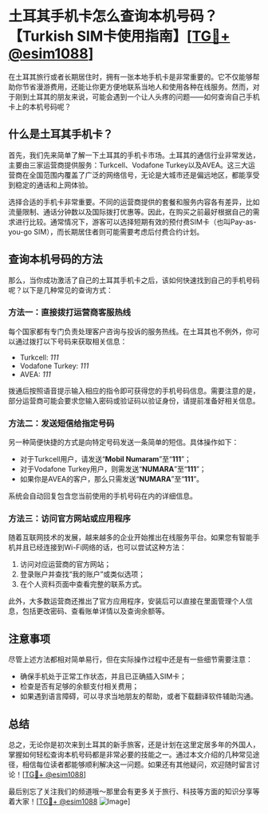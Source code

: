 # 土耳其手机卡怎么查询本机号码？【Turkish SIM卡使用指南】[[TG💪+ @esim1088](https://t.me/s/esim1088)]

在土耳其旅行或者长期居住时，拥有一张本地手机卡是非常重要的。它不仅能够帮助你节省漫游费用，还能让你更方便地联系当地人和使用各种在线服务。然而，对于刚到土耳其的朋友来说，可能会遇到一个让人头疼的问题——如何查询自己手机卡上的本机号码呢？

## 什么是土耳其手机卡？

首先，我们先来简单了解一下土耳其的手机卡市场。土耳其的通信行业非常发达，主要由三家运营商提供服务：Turkcell、Vodafone Turkey以及AVEA。这三大运营商在全国范围内覆盖了广泛的网络信号，无论是大城市还是偏远地区，都能享受到稳定的通话和上网体验。

选择合适的手机卡非常重要。不同的运营商提供的套餐和服务内容各有差异，比如流量限制、通话分钟数以及国际拨打优惠等。因此，在购买之前最好根据自己的需求进行比较。通常情况下，游客可以选择短期有效的预付费SIM卡（也叫Pay-as-you-go SIM），而长期居住者则可能需要考虑后付费合约计划。

## 查询本机号码的方法

那么，当你成功激活了自己的土耳其手机卡之后，该如何快速找到自己的手机号码呢？以下是几种常见的查询方式：

### 方法一：直接拨打运营商客服热线
每个国家都有专门负责处理客户咨询与投诉的服务热线。在土耳其也不例外，你可以通过拨打以下号码来获取相关信息：
- Turkcell: *111*
- Vodafone Turkey: *111*
- AVEA: *111*

拨通后按照语音提示输入相应的指令即可获得您的手机号码信息。需要注意的是，部分运营商可能会要求您输入密码或验证码以验证身份，请提前准备好相关信息。

### 方法二：发送短信给指定号码
另一种简便快捷的方式是向特定号码发送一条简单的短信。具体操作如下：
- 对于Turkcell用户，请发送“**Mobil Numaram**”至“**111**”；
- 对于Vodafone Turkey用户，则需发送“**NUMARA**”至“**111**”；
- 如果你是AVEA的客户，那么只需发送“**NUMARA**”至“**111**”。

系统会自动回复包含您当前使用的手机号码在内的详细信息。

### 方法三：访问官方网站或应用程序
随着互联网技术的发展，越来越多的企业开始推出在线服务平台。如果您有智能手机并且已经连接到Wi-Fi网络的话，也可以尝试这种方法：
1. 访问对应运营商的官方网站；
2. 登录账户并查找“我的账户”或类似选项；
3. 在个人资料页面中查看完整的联系方式。

此外，大多数运营商还推出了官方应用程序，安装后可以直接在里面管理个人信息，包括更改密码、查看账单详情以及查询余额等。

## 注意事项
尽管上述方法都相对简单易行，但在实际操作过程中还是有一些细节需要注意：
- 确保手机处于正常工作状态，并且已正确插入SIM卡；
- 检查是否有足够的余额支付相关费用；
- 如果遇到语言障碍，可以寻求当地朋友的帮助，或者下载翻译软件辅助沟通。

## 总结

总之，无论你是初次来到土耳其的新手旅客，还是计划在这里定居多年的外国人，掌握如何轻松查询本机号码都是非常必要的技能之一。通过本文介绍的几种常见途径，相信每位读者都能够顺利解决这一问题。如果还有其他疑问，欢迎随时留言讨论！[[TG💪+ @esim1088](https://t.me/s/esim1088)]

最后别忘了关注我们的频道哦～那里会有更多关于旅行、科技等方面的知识分享等着大家！[[TG💪+ @esim1088](https://t.me/s/esim1088) ![Image](https://i.postimg.cc/4NQfJmqS/Snipaste-2025-05-13-00-14-12.png)]